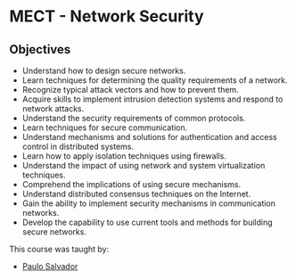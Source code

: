 # MECT - Network Security

## Objectives
- Understand how to design secure networks.
- Learn techniques for determining the quality requirements of a network.
- Recognize typical attack vectors and how to prevent them.
- Acquire skills to implement intrusion detection systems and respond to network attacks.
- Understand the security requirements of common protocols.
- Learn techniques for secure communication.
- Understand mechanisms and solutions for authentication and access control in distributed systems.
- Learn how to apply isolation techniques using firewalls.
- Understand the impact of using network and system virtualization techniques.
- Comprehend the implications of using secure mechanisms.
- Understand distributed consensus techniques on the Internet.
- Gain the ability to implement security mechanisms in communication networks.
- Develop the capability to use current tools and methods for building secure networks.

This course was taught by:

- [Paulo Salvador](https://www.ua.pt/pt/p/10321394)
